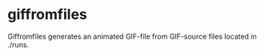# giffromfiles
Giffromfiles generates an animated GIF-file from GIF-source files
located in ./runs.
